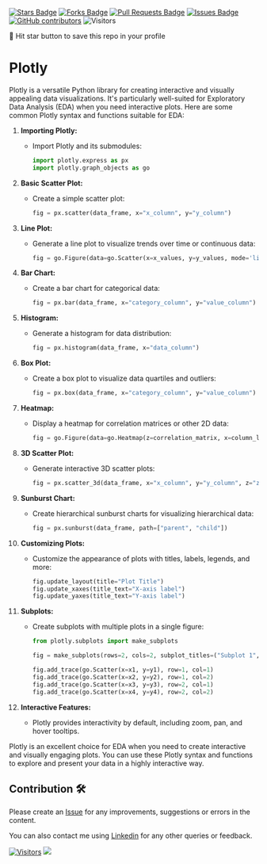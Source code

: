 
<a href="https://github.com/drshahizan/Python_EDA/stargazers"><img src="https://img.shields.io/github/stars/drshahizan/Python_EDA" alt="Stars Badge"/></a>
<a href="https://github.com/drshahizan/Python_EDA/network/members"><img src="https://img.shields.io/github/forks/drshahizan/Python_EDA" alt="Forks Badge"/></a>
<a href="https://github.com/drshahizan/Python_EDA/pulls"><img src="https://img.shields.io/github/issues-pr/drshahizan/Python_EDA" alt="Pull Requests Badge"/></a>
<a href="https://github.com/drshahizan/Python_EDA/issues"><img src="https://img.shields.io/github/issues/drshahizan/Python_EDA" alt="Issues Badge"/></a>
<a href="https://github.com/drshahizan/Python_EDA/graphs/contributors"><img alt="GitHub contributors" src="https://img.shields.io/github/contributors/drshahizan/Python_EDA?color=2b9348"></a>
![Visitors](https://api.visitorbadge.io/api/visitors?path=https%3A%2F%2Fgithub.com%2Fdrshahizan%2FPython_EDA&labelColor=%23d9e3f0&countColor=%23697689&style=flat)

🌟 Hit star button to save this repo in your profile

# Plotly

Plotly is a versatile Python library for creating interactive and visually appealing data visualizations. It's particularly well-suited for Exploratory Data Analysis (EDA) when you need interactive plots. Here are some common Plotly syntax and functions suitable for EDA:

1. **Importing Plotly:**
   - Import Plotly and its submodules:

      ```python
      import plotly.express as px
      import plotly.graph_objects as go
      ```

2. **Basic Scatter Plot:**
   - Create a simple scatter plot:

      ```python
      fig = px.scatter(data_frame, x="x_column", y="y_column")
      ```

3. **Line Plot:**
   - Generate a line plot to visualize trends over time or continuous data:

      ```python
      fig = go.Figure(data=go.Scatter(x=x_values, y=y_values, mode='lines'))
      ```

4. **Bar Chart:**
   - Create a bar chart for categorical data:

      ```python
      fig = px.bar(data_frame, x="category_column", y="value_column")
      ```

5. **Histogram:**
   - Generate a histogram for data distribution:

      ```python
      fig = px.histogram(data_frame, x="data_column")
      ```

6. **Box Plot:**
   - Create a box plot to visualize data quartiles and outliers:

      ```python
      fig = px.box(data_frame, x="category_column", y="value_column")
      ```

7. **Heatmap:**
   - Display a heatmap for correlation matrices or other 2D data:

      ```python
      fig = go.Figure(data=go.Heatmap(z=correlation_matrix, x=column_labels, y=column_labels))
      ```

8. **3D Scatter Plot:**
   - Generate interactive 3D scatter plots:

      ```python
      fig = px.scatter_3d(data_frame, x="x_column", y="y_column", z="z_column")
      ```

9. **Sunburst Chart:**
   - Create hierarchical sunburst charts for visualizing hierarchical data:

      ```python
      fig = px.sunburst(data_frame, path=["parent", "child"])
      ```

10. **Customizing Plots:**
    - Customize the appearance of plots with titles, labels, legends, and more:

       ```python
       fig.update_layout(title="Plot Title")
       fig.update_xaxes(title_text="X-axis label")
       fig.update_yaxes(title_text="Y-axis label")
       ```

11. **Subplots:**
    - Create subplots with multiple plots in a single figure:

       ```python
       from plotly.subplots import make_subplots
   
       fig = make_subplots(rows=2, cols=2, subplot_titles=("Subplot 1", "Subplot 2", "Subplot 3", "Subplot 4"))

       fig.add_trace(go.Scatter(x=x1, y=y1), row=1, col=1)
       fig.add_trace(go.Scatter(x=x2, y=y2), row=1, col=2)
       fig.add_trace(go.Scatter(x=x3, y=y3), row=2, col=1)
       fig.add_trace(go.Scatter(x=x4, y=y4), row=2, col=2)
       ```

12. **Interactive Features:**
    - Plotly provides interactivity by default, including zoom, pan, and hover tooltips.


Plotly is an excellent choice for EDA when you need to create interactive and visually engaging plots. You can use these Plotly syntax and functions to explore and present your data in a highly interactive way.

## Contribution 🛠️
Please create an [Issue](https://github.com/drshahizan/Python_EDA/issues) for any improvements, suggestions or errors in the content.

You can also contact me using [Linkedin](https://www.linkedin.com/in/drshahizan/) for any other queries or feedback.

[![Visitors](https://api.visitorbadge.io/api/visitors?path=https%3A%2F%2Fgithub.com%2Fdrshahizan&labelColor=%23697689&countColor=%23555555&style=plastic)](https://visitorbadge.io/status?path=https%3A%2F%2Fgithub.com%2Fdrshahizan)
![](https://hit.yhype.me/github/profile?user_id=81284918)



